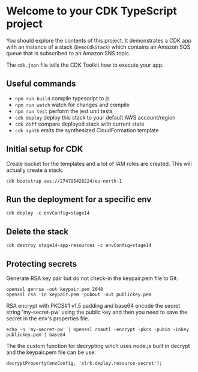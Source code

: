 # Welcome to your CDK TypeScript project

You should explore the contents of this project. It demonstrates a CDK app with an instance of a stack (`DemoCdkStack`)
which contains an Amazon SQS queue that is subscribed to an Amazon SNS topic.

The `cdk.json` file tells the CDK Toolkit how to execute your app.

## Useful commands

* `npm run build`   compile typescript to js
* `npm run watch`   watch for changes and compile
* `npm run test`    perform the jest unit tests
* `cdk deploy`      deploy this stack to your default AWS account/region
* `cdk diff`        compare deployed stack with current state
* `cdk synth`       emits the synthesized CloudFormation template

## Initial setup for CDK

Create bucket for the templates and a lot of IAM roles are created. This will actually create a stack.

    cdk bootstrap aws://274795428224/eu-north-1


## Run the deployment for a specific env

    cdk deploy -c envConfig=stage14


## Delete the stack

    cdk destroy stage14-app-resources -c envConfig=stage14


## Protecting secrets
Generate RSA key pair but do not check-in the keypair.pem file to Git.

    openssl genrsa -out keypair.pem 2048
    openssl rsa -in keypair.pem -pubout -out publickey.pem

RSA encrypt with PKCS#1 v1.5 padding and base64 encode the secret string 'my-secret-pw' using the public key and then you need to save the secret in the env's properties file.

    echo -n 'my-secret-pw' | openssl rsautl -encrypt -pkcs -pubin -inkey publickey.pem | base64

The the custom function for decrypting whch uses node.js built in decrypt and the keypair.pem file can be use:

    decryptProperty(envConfig, 'slrk.deploy.resource-secret');


